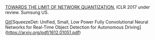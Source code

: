 

[TOWARDS THE LIMIT OF NETWORK QUANTIZATION](https://arxiv.org/pdf/1612.01543.pdf), ICLR 2017 under review. Sumsung US. 

[Git](https://github.com/DeepScale/SqueezeNet/)[SqueezeDet: Unified, Small, Low Power Fully Convolutional Neural Networks for Real-Time Object Detection for Autonomous Driving] (https://arxiv.org/pdf/1612.01051.pdf) 
